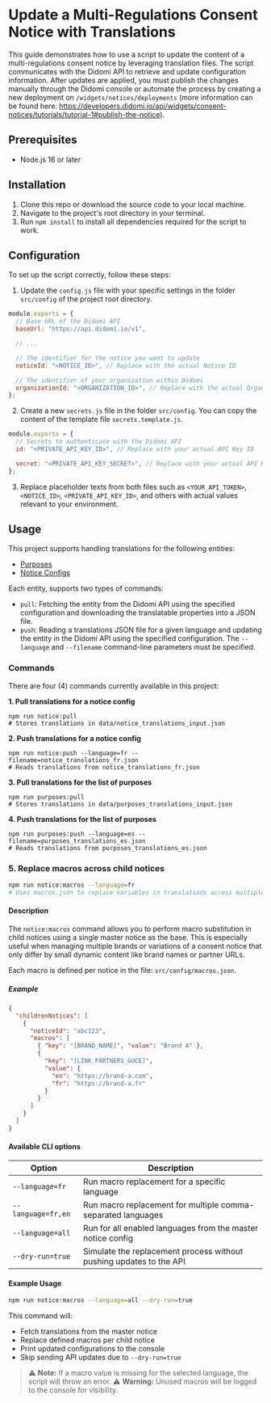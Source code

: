 # Update a Multi-Regulations Consent Notice with Translations

This guide demonstrates how to use a script to update the content of a multi-regulations consent notice by leveraging translation files. The script communicates with the Didomi API to retrieve and update configuration information. After updates are applied, you must publish the changes manually through the Didomi console or automate the process by creating a new deployment on `/widgets/notices/deployments` (more information can be found here: https://developers.didomi.io/api/widgets/consent-notices/tutorials/tutorial-1#publish-the-notice).

## Prerequisites

- Node.js 16 or later

## Installation

1. Clone this repo or download the source code to your local machine.
2. Navigate to the project's root directory in your terminal.
3. Run `npm install` to install all dependencies required for the script to work.

## Configuration

To set up the script correctly, follow these steps:

1. Update the `config.js` file with your specific settings in the folder `src/config` of the project root directory.

```javascript
module.exports = {
  // Base URL of the Didomi API
  baseUrl: "https://api.didomi.io/v1",

  // ...

  // The identifier for the notice you want to update
  noticeId: "<NOTICE_ID>", // Replace with the actual Notice ID

  // The identifier of your organization within Didomi
  organizationId: "<ORGANIZATION_ID>", // Replace with the actual Organization ID
};
```

2. Create a new `secrets.js` file in the folder `src/config`. You can copy the content of the template file `secrets.template.js`.

```javascript
module.exports = {
  // Secrets to authenticate with the Didomi API
  id: "<PRIVATE_API_KEY_ID>", // Replace with your actual API Key ID

  secret: "<PRIVATE_API_KEY_SECRET>", // Replace with your actual API Key Secret
};
```

3. Replace placeholder texts from both files such as `<YOUR_API_TOKEN>`, `<NOTICE_ID>`, `<PRIVATE_API_KEY_ID>`, and others with actual values relevant to your environment.

## Usage

This project supports handling translations for the following entities:

- [Purposes](https://api.didomi.io/docs/#/purposes/get_metadata_purposes)
- [Notice Configs](https://api.didomi.io/docs/#/notices/get_widgets_notices_configs)

Each entity, supports two types of commands:

- `pull`: Fetching the entity from the Didomi API using the specified configuration and downloading the translatable properties into a JSON file.
- `push`: Reading a translations JSON file for a given language and updating the entity in the Didomi API using the specified configuration. The `--language` and `--filename` command-line parameters must be specified.

### Commands

There are four (4) commands currently available in this project:

**1. Pull translations for a notice config**

```shell
npm run notice:pull
# Stores translations in data/notice_translations_input.json
```

**2. Push translations for a notice config**

```shell
npm run notice:push --language=fr --filename=notice_translations_fr.json
# Reads translations from notice_translations_fr.json
```

**3. Pull translations for the list of purposes**

```shell
npm run purposes:pull
# Stores translations in data/purposes_translations_input.json
```

**4. Push translations for the list of purposes**

```shell
npm run purposes:push --language=es --filename=purposes_translations_es.json
# Reads translations from purposes_translations_es.json
```

### 5. Replace macros across child notices

```bash
npm run notice:macros --language=fr
# Uses macros.json to replace variables in translations across multiple notices
```

#### Description

The `notice:macros` command allows you to perform macro substitution in child notices using a single master notice as the base. This is especially useful when managing multiple brands or variations of a consent notice that only differ by small dynamic content like brand names or partner URLs.

Each macro is defined per notice in the file: `src/config/macros.json`.

##### Example

```json
{
  "childrenNotices": [
    {
      "noticeId": "abc123",
      "macros": [
        { "key": "[BRAND_NAME]", "value": "Brand A" },
        {
          "key": "[LINK_PARTNERS_GUCE]",
          "value": {
            "en": "https://brand-a.com",
            "fr": "https://brand-a.fr"
          }
        }
      ]
    }
  ]
}
```

#### Available CLI options

| Option             | Description                                                         |
| ------------------ | ------------------------------------------------------------------- |
| `--language=fr`    | Run macro replacement for a specific language                       |
| `--language=fr,en` | Run macro replacement for multiple comma-separated languages        |
| `--language=all`   | Run for all enabled languages from the master notice config         |
| `--dry-run=true`   | Simulate the replacement process without pushing updates to the API |

#### Example Usage

```bash
npm run notice:macros --language=all --dry-run=true
```

This command will:

- Fetch translations from the master notice
- Replace defined macros per child notice
- Print updated configurations to the console
- Skip sending API updates due to `--dry-run=true`

> ⚠️ **Note:** If a macro value is missing for the selected language, the script will throw an error.
> ⚠️ **Warning:** Unused macros will be logged to the console for visibility.
